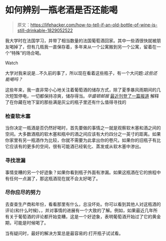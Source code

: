 # 如何辨别一瓶老酒是否还能喝

> 原文：<https://lifehacker.com/how-to-tell-if-an-old-bottle-of-wine-is-still-drinkable-1829052522>

我大学时在法国学习，并带了相当数量的法国葡萄酒回家。其中一些酒很快就被朋友喝掉了，但有几瓶我一直保存着，多年来从一个公寓搬到另一个公寓，留着在一个“特殊”的场合喝。

Watch

大学对我来说是…不久前的事了，所以现在看着这些瓶子，有一个大问题:*这些还能喝吗？*

这些年来，我一直非常小心地关注着葡萄酒的储存方式，除了夏季暴风雨期间的几次短暂停电，一切都保持凉爽，储存得当。*华盛顿邮报* [最近刊登了一篇报道](https://www.washingtonpost.com/lifestyle/food/how-to-tell-if-that-dusty-bottle-of-wine-in-your-basement-is-still-any-good/2018/08/24/4666d11a-a645-11e8-a656-943eefab5daf_story.html?noredirect=on&utm_term=.49c46eb5b5fc) 解释了在你藏在地下室的那些满是灰尘的瓶子里还有什么值得寻找的

### 检查软木塞

当你决定一瓶酒是否仍然好喝时，首先要做的事情之一就是观察软木塞和酒之间的空间。大多数酒瓶的软木塞和瓶中的酒之间应该有大约四分之一英寸的距离。如果你家里有另一瓶酒作为比较，你就不需要为此拿出你的卷尺。如果你的旧瓶子有比它应该有的更多的空间，很有可能酒已经氧化、蒸发或从软木塞中渗出。

### 寻找泄漏

事情变糟的另一个好迹象？如果你看到瓶子外面有渗漏。如果这瓶酒在它的旅程中有任何一点漏了，那这瓶酒现在就不会太好喝了。

### 尽你应尽的努力

去查查生产商和年份，看看那里有什么，总没坏处。你可以看到其他人对这瓶酒的评论(和什么时候)，，并对事情的进展有一个大致的了解。例如，如果最近几年所有关于葡萄酒的评论都开始变糟，这是一个好迹象，表明葡萄酒开始过了它的黄金期，可能是时候喝了。

当有疑问时，最好的解决方案总是最容易的:打开瓶子试试看。